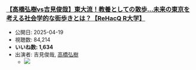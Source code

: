 ### [【高橋弘樹vs吉見俊哉】東大流！教養としての散歩…未来の東京を考える社会学的な街歩きとは？【ReHacQ R大学】](https://www.youtube.com/watch?v=B_oCnrkmsUU)
-   公開日: 2025-04-19
-   視聴数: 84,214
-   **いいね数: 1,634**
-   出演者: 吉見俊哉, [高橋弘樹](/rehacq_fan/people/高橋弘樹 "wikilink")
    - [![](https://img.youtube.com/vi/B_oCnrkmsUU/hqdefault.jpg)](https://www.youtube.com/watch?v=B_oCnrkmsUU)
